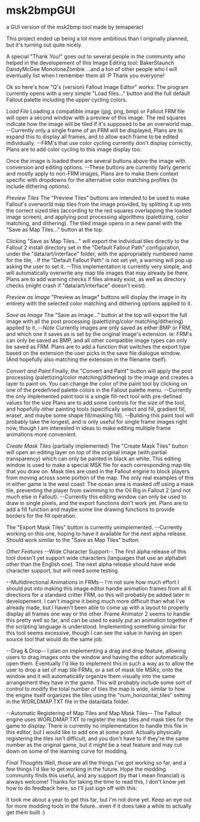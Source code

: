 # msk2bmpGUI
a GUI version of the msk2bmp tool made by temaperacl

This project ended up being a lot more ambitious than 
I originally planned, but it's turning out quite nicely.

A special "Thank You!" goes out to several people in the 
community who helped in the developement of this Image Editing tool:
BakerStaunch
DandyMcGee
MonotoneZombie
...and a ton of other people who 
   I will eventually list when I 
   remember them all :P
   Thank you everyone!

Ok so here's how "Q's (version) Fallout Image Editor" works:
The program currently opens with a very simple "Load files..." 
button and the full default Fallout palette including the 
upper cycling colors.

*Load File*
Loading a compatible image (jpg, png, bmp) or Fallout FRM file
will open a second window with a preview of this image.
The red squares indicate how the image will be tiled if it's
supposed to be an overworld map.
--Currently only a single frame of an FRM will be displayed,
  Plans are to expand this to display all frames, and to allow
  each frame to be edited individually.
--FRM's that use color cycling currently don't display correctly,
  Plans are to add color cycling to this image display too.

Once the image is loaded there are several buttons above the image
with conversion and editing options.
--These buttons are currently fairly generic and mostly apply to
  non-FRM images, 
  Plans are to make them context specific with dropdowns for the
  alternative color matching profiles (to include dithering options).

*Preview Tiles*
The "Preview Tiles" buttons are intended to be used to make Fallout's
overworld map tiles from the image provided, by splitting it up into
the correct sized tiles (according to the red squares overlapping the
loaded image screen), and applying post processing algorithms (palettizing, 
color matching, and dithering).
The tiled image opens in a new panel with the "Save as Map Tiles..."
button at the top.

Clicking "Save as Map Tiles..." will export the individual tiles
directly to the Fallout 2 install directory set in the "Default
Fallout Path" configuration, under the "data/art/interface" folder,
with the appropriately numbered name for the tile, .
If the "Default Fallout Path" is not set yet, a warning will pop
up asking the user to set it.
--This implementation is currently very simple, and will automatically
  overwrite any map tile images that may already be there.
  Plans are to add warning checks if files already exist, as well as 
  directory checks (might crash if "data/art/interface" doesn't exist).
  
*Preview as Image*
"Preview as Image" buttons will display the image in its entirety
with the selected color matching and dithering options applied to it.

*Save as Image*
The "Save as Image..." button at the top will export the full image 
with all the post processing (palettizing/color matching/dithering) 
applied to it.
--*Note* Currently images are only saved as either BMP or FRM, and
  which one it saves as is set by the original image's extension.
  ie: FRM's can only be saved as BMP, and all other compatible image
  types can only be saved as FRM.
  Plans are to add a function that switches the export type based
  on the extension the user picks in the save file dialogue window.
  (And hopefully also matching the extension in the filename itself).

*Convert and Paint*
Finally, the "Convert and Paint" button will apply the post processing
(palettizing/color matching/dithering) to the image and creates a layer
to paint on.
You can change the color of the paint tool by clicking on one of the
predefined palette colors in the Fallout palette menu.
--Currently the only implemented paint tool is a single fill-rect tool
  with pre-defined values for the size
  Plans are to add some controls for the size of the tool, and hopefully
  other painting tools (specifically select and fill, gradient fill, 
  eraser, and maybe some shape fill/masking fill).
--Building this paint tool will probably take the longest, and is only
  useful for single frame images right now, though I am interested in
  ideas to make editing multiple frame animations more convenient.
  
*Create Mask Tiles* (partially implemented)
The "Create Mask Tiles" button will open an editing layer on top of 
the original image (with partial transparency) which can only be painted
in black an white.
This editing window is used to make a special MSK file for each 
corresponding map tile that you draw on.
Mask tiles are used in the Fallout engine to block players from moving 
across some portion of the map.
The only real examples of this in either game is the west coast:
The ocean area is masked off using a mask tile, preventing the player
from swimming to the Oil Rig in Fallout 2 (and not much else in Fallout).
--Currently this editing window can only be used to draw in single pixels,
  and the export functions don't work yet.
  Plans are to add a fill function and maybe some line drawing functions
  to provide borders for the fill operation.

The "Export Mask Tiles" button is currently unimplemented.
--Currently working on this one, hoping to have it available for the next
  alpha release.
  Should work similar to the "Save as Map Tiles" button.
  
  
*Other Features*
--Wide Character Support--
The first alpha release of this tool doesn't yet support wide characters
(languages that use an alphabet other than the English one).
The next alpha release should have wide character support, but will
need some testing.

--Multidirectional Animations in FRMs--
I'm not sure how much effort I should put into making this image
editor handle animation frames from all 6 directions for a standard
critter FRM, so this will probably be added later in developement.
I can't imagine it being much more difficult than what I've already 
made, but I haven't been able to come up with a layout to properly 
display all frames one way or the other.
Frame Animator 2 seems to handle this pretty well so far, and can
be used to easily put an animation together if the scripting 
language is understood.
Implementing something similar for this tool seems excessive, 
though I can see the value in having an open source tool that
would do the same job.

--Drag & Drop--
I plan on implementing a drag and drop feature, allowing users
to drag images onto the window and having the editor automatically
open them.
Eventually I'd like to implement this in such a way as to allow the
user to drop a set of map tile FRMs, or a set of mask tile MSKs,
onto the window and it will automatically organize them visually
into the same arrangement they have in the game.
This will probably include some sort of control to modify the
total number of tiles the map is wide, similar to how the engine
itself organizes the tiles using the "num_horizontal_tiles"
setting in the WORLDMAP.TXT file in the data/data folder.

--Automatic Registering of Map Tiles and Map Mask Tiles--
The Fallout engine uses WORLDMAP.TXT to register the map tiles
and mask tiles for the game to display.
There is currently no implementation to handle this file in this
editor, but I would like to add one at some point.
Actually physically registering the tiles isn't difficult, 
and you don't have to if they're the same number as the original
game, but it might be a neat feature and may cut down on some
of the learning curve for modding.

*Final Thoughts*
Well, those are all the things I've got working so far, and 
a few things I'd like to get working in the future.
Hope the modding community finds this useful, and any support
(by that I mean financial) is always welcome!
Thanks for taking the time to read this, I don't know yet
how to do feedback here, so I'll just sign off with this:

It took me about a year to get this far, but I'm not done yet.
Keep an eye out for more modding tools in the future...even
if it does take a while to actually get them built :)
